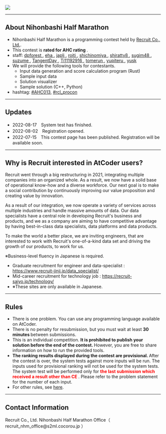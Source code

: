 
<div>

<span>

<span>

<p>
<a href="https://www.recruit.co.jp/employment/">
<img src="https://img.atcoder.jp/rcl-contest-2021/Recruit_logo.jpg">

</img>
</a>
</p>

---

## **About Nihonbashi Half Marathon**

<section>

<ul>

<li>
Nihonbashi Half Marathon is a programming contest held by <a href="https://www.recruit-jinji.jp/">Recruit Co., Ltd.</a>.
</li>

<li>
This contest is 
<strong>
rated for AHC rating
</strong>
.
</li>

<li>
staff:
      <a href="https://atcoder.jp/users/dpforest">
<span>
dpforest
</span>
</a>,
      <a href="https://atcoder.jp/users/eha">
<span>
eha
</span>
</a>,
      <a href="https://atcoder.jp/users/japlj">
<span>
japlj
</span>
</a>,
      <a href="https://atcoder.jp/users/roiti">
<span>
roiti
</span>
</a>,
      <a href="https://atcoder.jp/users/shichinomiya">
<span>
shichinomiya
</span>
</a>,
      <a href="https://atcoder.jp/users/shiratty8">
<span>
shiratty8
</span>
</a>,
      <a href="https://atcoder.jp/users/sugim48">
<span>
sugim48
</span>
</a>,
      <a href="https://atcoder.jp/users/suzume">
<span>
suzume
</span>
</a>,
      <a href="https://atcoder.jp/users/TangentDay">
<span>
TangentDay
</span>
</a>,
      <a href="https://atcoder.jp/users/Ti11192916">
<span>
Ti11192916
</span>
</a>,
      <a href="https://atcoder.jp/users/tomerun?contestType=heuristic">
<span>
tomerun
</span>
</a>,
      <a href="https://atcoder.jp/users/yupiteru">
<span>
yupiteru
</span>
</a>,
      <a href="https://atcoder.jp/users/yusk">
<span>
yusk
</span>
</a>
</li>

<li>
We will provide the following tools for contestants.
      
<ul>

<li>
Input data generation and score calculation program (Rust)
</li>

<li>
Sample input data
</li>

<li>
Solution visualizer
</li>

<li>
Sample solution (C++, Python)
</li>

</ul>

</li>

<li>
hashtag: <a href="https://twitter.com/search?q=%23AHC013">#AHC013</a>, <a href="https://twitter.com/search?q=%23rcl_procon">#rcl_procon</a>
</li>

</ul>

</section>

---

## **Updates**

<section>

<ul>

<li>
2022-08-17　System test has finished. 
</li>

<li>
2022-08-02　Registration opened.
</li>

<li>
2022-07-15　This contest page has been published. Registration will be available soon.
</li>

</ul>

</section>

---

## **Why is Recruit interested in AtCoder users?**

<section>

<p>
Recruit went through a big restructuring in 2021, integrating multiple companies into an organized whole. As a result, we now have a solid base of operational know-how and a diverse workforce. Our next goal is to make a social contribution by continuously improving our value proposition and creating value by innovation.
</p>

<p>
As a result of our integration, we now operate a variety of services across multiple industries and handle massive amounts of data. Our data specialists have a central role in developing Recruit's business and products, and we as a company are aiming to have competitive advantage by having best-in-class data specialists, data platforms and data products.
</p>

<p>
To make the world a better place, we are inviting engineers, that are interested to work with Recruit's one-of-a-kind data set and driving the growth of our products, to work for us.

※Business-level fluency in Japanese is required.
</p>

<ul>

<li>
Graduate recruitment for engineer and data-specialist : <a href="https://www.recruit-jinji.jp/data_specialist/">https://www.recruit-jinji.jp/data_specialist/</a>
</li>

<li>
Mid-career recruitment for technology job : <a href="https://recruit-saiyo.jp/technology/">https://recruit-saiyo.jp/technology/</a>
</li>

<li>
※These sites are only available in Japanese.
</li>

</ul>

</section>

---

## **Rules**

<section>

<ul>

<li>
There is one problem. You can use any programming language available on AtCoder.
</li>

<li>
There is no penalty for resubmission, but you must wait at least 
<strong>
30 minutes
</strong>
between submissions.
</li>

<li>
This is an individual competition. 
<strong>
It is prohibited to publish your solution before the end of the contest.
</strong>
However, you are free to share information on how to run the provided tools.
</li>

<li>

<strong>
The ranking results displayed during the contest are provisional.
</strong>
After the contest is over, the system tests against more inputs will be run. The inputs used for provisional ranking will not be used for the system tests. The system test will be performed only for 
<font color="red">
<strong>
the last submission which received a result other than 
<span>
CE
</span>

</strong>
</font>
. Please refer to the problem statement for the number of each input.
</li>

<li>
For other rules, see <a href="https://atcoder.jp/contests/ahc013/rules">here</a>.
</li>

</ul>

</section>

---

## **Contact Information**

<section>

<p>
Recruit Co., Ltd. Nihonbashi Half Marathon Office（ recruit_nhm_office@s2ml.cocorou.jp ）
</p>

</section>

</span>

</span>

</div>

